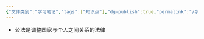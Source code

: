 ```yaml
---
{"文件类别":"学习笔记","tags":["知识点"],"dg-publish":true,"permalink":"/学习笔记studyup/知识点cheese/公法/","dgPassFrontmatter":true,"noteIcon":"","created":"2024-09-12T10:51:11.413+08:00","updated":"2024-09-12T10:51:28.054+08:00"}
---
```


- 公法是调整国家与个人之间关系的法律